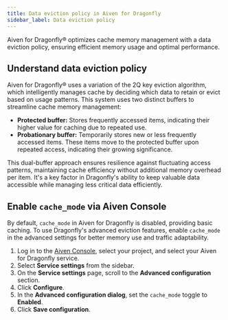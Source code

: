 ```yaml
---
title: Data eviction policy in Aiven for Dragonfly
sidebar_label: Data eviction policy
---
```


Aiven for Dragonfly® optimizes cache memory management with a data eviction policy, ensuring efficient memory usage and optimal performance.

## Understand data eviction policy

Aiven for Dragonfly® uses a variation of the 2Q key eviction algorithm, which
intelligently manages cache by deciding which data to retain or evict based on usage
patterns. This system uses two distinct buffers to streamline cache memory management:

- **Protected buffer:** Stores frequently accessed items, indicating their higher value
  for caching due to repeated use.
- **Probationary buffer:** Temporarily stores new or less frequently accessed items.
  These items move to the protected buffer upon repeated access, indicating their growing
  significance.

This dual-buffer approach ensures resilience against fluctuating access patterns,
maintaining cache efficiency without additional memory overhead per item.
It's a key factor in Dragonfly's ability to keep valuable data accessible while managing
less critical data efficiently.

## Enable `cache_mode` via Aiven Console

By default, `cache_mode` in Aiven for Dragonfly is disabled, providing basic caching.
To use Dragonfly's advanced eviction features, enable `cache_mode` in the
advanced settings for better memory use and traffic adaptability.

1. Log in to the [Aiven Console](https://console.aiven.io/), select your project, and
   select your Aiven for Dragonfly service.
1. Select **Service settings** from the sidebar.
1. On the **Service settings** page, scroll to the **Advanced configuration** section.
1. Click **Configure**.
1. In the **Advanced configuration dialog**, set the `cache_mode` toggle to **Enabled**.
1. Click **Save configuration**.
